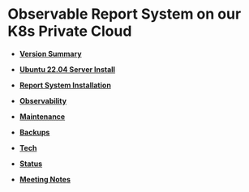 # Observable Report System on our K8s Private Cloud

- **[Version Summary](./version-summary/version-summary.md)**
- **[Ubuntu 22.04 Server Install](./linux/ubuntu22-04/server-install.md)**
- **[Report System Installation](./k8s/report-system-install.md)**
- **[Observability](./observability/observability.md)**
- **[Maintenance](./maintenance/maintenance.md)**
- **[Backups](./backups/backups.md)**
- **[Tech](./tech/tech.md)**

- **[Status](./status/status.md)**
- **[Meeting Notes](./meetings/meetings.md)**
